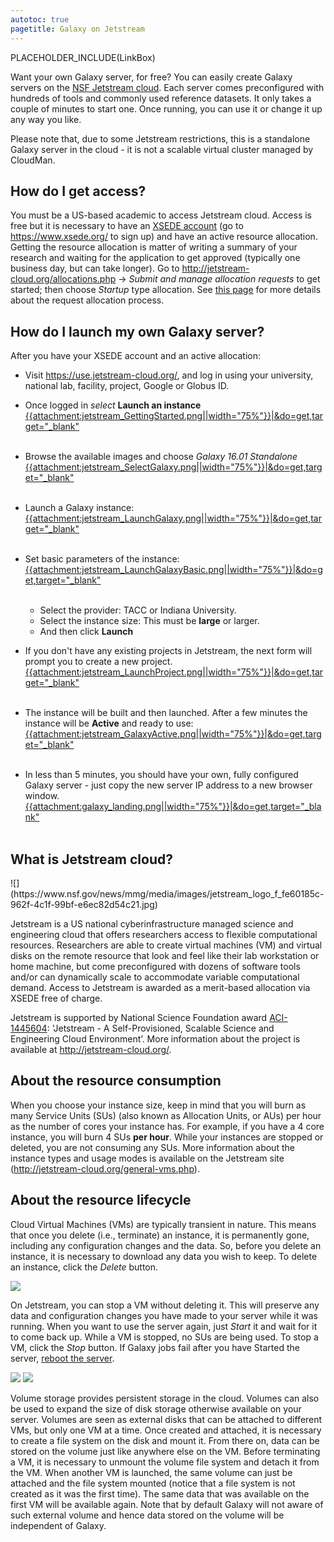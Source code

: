 ```yaml
---
autotoc: true
pagetitle: Galaxy on Jetstream
---
```


PLACEHOLDER_INCLUDE(LinkBox)

<div class='right'></div> 

Want your own Galaxy server, for free? You can easily create Galaxy servers on the [NSF Jetstream cloud](http://jetstream-cloud.org/). Each server comes preconfigured with hundreds of tools and commonly used reference datasets. It only takes a couple of minutes to start one. Once running, you can use it or change it up any way you like.

Please note that, due to some Jetstream restrictions, this is a standalone Galaxy server in the cloud - it is not a scalable virtual cluster managed by CloudMan. 

## How do I get access?
You must be a US-based academic to access Jetstream cloud. Access is free but it is necessary to have an [XSEDE account](https://www.xsede.org/user-portal) (go to https://www.xsede.org/ to sign up) and have an active resource allocation. Getting the resource allocation is matter of writing a summary of your research and waiting for the application to get approved (typically one business day, but can take longer). Go to http://jetstream-cloud.org/allocations.php → *Submit and manage allocation requests* to get started; then choose *Startup* type allocation. See [this page](/Cloud/Jetstream/Allocation) for more details about the request allocation process.

## How do I launch my own Galaxy server?
After you have your XSEDE account and an active allocation:
* Visit https://use.jetstream-cloud.org/, and log in using your university, national lab, facility, project, Google or Globus ID.

* Once logged in *select* **Launch an instance**
    [{{attachment:jetstream_GettingStarted.png||width="75%"}}|&do=get,target="_blank"](ATTACHMENT_URLjetstream_GettingStarted.png)<br /><br />

* Browse the available images and choose *Galaxy 16.01 Standalone*
    [{{attachment:jetstream_SelectGalaxy.png||width="75%"}}|&do=get,target="_blank"](ATTACHMENT_URLjetstream_SelectGalaxy.png)<br /><br />

* Launch a Galaxy instance:
    [{{attachment:jetstream_LaunchGalaxy.png||width="75%"}}|&do=get,target="_blank"](ATTACHMENT_URLjetstream_LaunchGalaxy.png)<br /><br />

* Set basic parameters of the instance:
    [{{attachment:jetstream_LaunchGalaxyBasic.png||width="75%"}}|&do=get,target="_blank"](ATTACHMENT_URLjetstream_LaunchGalaxyBasic.png)<br /><br />
  * Select the provider: TACC or Indiana University.
  * Select the instance size:  This must be **large** or larger.
  * And then click **Launch**

* If you don't have any existing projects in Jetstream, the next form will prompt you to create a new project.
    [{{attachment:jetstream_LaunchProject.png||width="75%"}}|&do=get,target="_blank"](ATTACHMENT_URLjetstream_LaunchProject.png)<br /><br />

* The instance will be built and then launched.  After a few minutes the instance will be **Active** and ready to use:
    [{{attachment:jetstream_GalaxyActive.png||width="75%"}}|&do=get,target="_blank"](ATTACHMENT_URLjetstream_GalaxyActive.png)<br /><br />

* In less than 5 minutes, you should have your own, fully configured Galaxy server - just copy the new server IP address to a new browser window.
    [{{attachment:galaxy_landing.png||width="75%"}}|&do=get,target="_blank"](ATTACHMENT_URLgalaxy_landing.png)<br /><br />

## What is Jetstream cloud?

<div class='right'>![](https://www.nsf.gov/news/mmg/media/images/jetstream_logo_f_fe60185c-962f-4c1f-99bf-e6ec82d54c21.jpg)</div>

Jetstream is a US national cyberinfrastructure managed science and engineering cloud that offers researchers access to flexible computational resources. Researchers are able to create virtual machines (VM) and virtual disks on the remote resource that look and feel like their lab workstation or home machine, but come preconfigured with dozens of software tools and/or can dynamically scale to accommodate variable computational demand. Access to Jetstream is awarded as a merit-based allocation via XSEDE free of charge.

Jetstream is supported by National Science Foundation award [ACI-1445604](http://www.nsf.gov/awardsearch/showAward?AWD_ID=1445604): 'Jetstream - A Self-Provisioned, Scalable Science and Engineering Cloud Environment’. More information about the project is available at http://jetstream-cloud.org/.

## About the resource consumption
When you choose your instance size, keep in mind that you will burn as many Service Units (SUs) (also known as Allocation Units, or AUs) per hour as the number of cores your instance has. For example, if you have a 4 core instance, you will burn 4 SUs **per hour**. While your instances are stopped or deleted, you are not consuming any SUs. More information about the instance types and usage modes is available on the Jetstream site (http://jetstream-cloud.org/general-vms.php).

## About the resource lifecycle
Cloud Virtual Machines (VMs) are typically transient in nature. This means that once you delete (i.e., terminate) an instance, it is permanently gone, including any configuration changes and the data. So, before you delete an instance, it is necessary to download any data you wish to keep. To delete an instance, click the *Delete* button.

![](http://i.imgur.com/m9s9h6T.png)

On Jetstream, you can stop a VM without deleting it. This will preserve any data and configuration changes you have made to your server while it was running. When you want to use the server again, just *Start* it and wait for it to come back up. While a VM is stopped, no SUs are being used. To stop a VM, click the *Stop* button. If Galaxy jobs fail after you have Started the server, [reboot the server](/Cloud/Jetstream/FAQ#how_do_i_restart_my_jetstream_galaxy_server3f).

![](http://i.imgur.com/VCRTUS2.png) ![](http://i.imgur.com/KL6LqsZ.png)

Volume storage provides persistent storage in the cloud. Volumes can also be used to expand the size of disk storage otherwise available on your server. Volumes are seen as external disks that can be attached to different VMs, but only one VM at a time. Once created and attached, it is necessary to create a file system on the disk and mount it. From there on, data can be stored on the volume just like anywhere else on the VM. Before terminating a VM, it is necessary to unmount the volume file system and detach it from the VM. When another VM is launched, the same volume can just be attached and the file system mounted (notice that a file system is not created as it was the first time). The same data that was available on the first VM will be available again. Note that by default Galaxy will not aware of such external volume and hence data stored on the volume will be independent of Galaxy.
